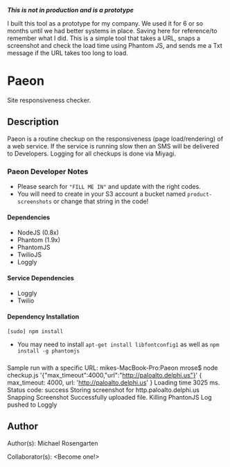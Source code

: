 ***This is not in production and is a prototype***

I built this tool as a prototype for my company. We used it for 6 or so months until we had better systems in place. Saving here for reference/to remember what I did. This is a simple tool that takes a URL, snaps a screenshot and check the load time using Phantom JS, and sends me a Txt message if the URL takes too long to load.

# Paeon
Site responsiveness checker.

## Description
Paeon is a routine checkup on the responsiveness (page load/rendering) of a web service. If the service is running slow then an SMS will be delivered to Developers. Logging for all checkups is done via Miyagi.


### Paeon Developer Notes

* Please search for `"FILL ME IN"` and update with the right codes.
* You will need to create in your S3 account a bucket named `product-screenshots` or change that string in the code!

#### Dependencies
* NodeJS (0.8x)
* Phantom (1.9x)
* PhantomJS
* TwilioJS
* Loggly

#### Service Dependencies
* Loggly
* Twilio

#### Dependency Installation
    [sudo] npm install

* You may need to install `apt-get install libfontconfig1` as well as `npm install -g phantomjs`

#####
Sample run with a specific URL:
  mikes-MacBook-Pro:Paeon mrose$ node checkup.js '{"max_timeout":4000,"url":"http://paloalto.delphi.us"}'
  { max_timeout: 4000, url: 'http://paloalto.delphi.us' }
  Loading time 3025 ms. Status code: success
  Storing screenshot for http.paloalto.delphi.us
  Snapping Screenshot
  Successfully uploaded file.
  Killing PhantonJS
  Log pushed to Loggly


## Author
Author(s): Michael Rosengarten

Collaborator(s): <Become one!>
